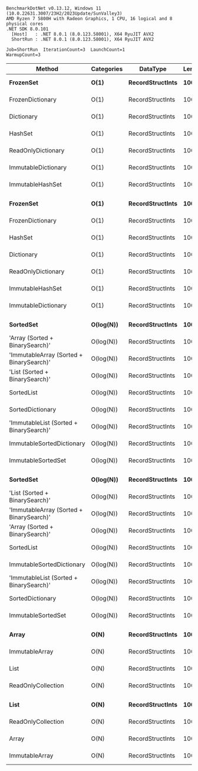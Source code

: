 ```

BenchmarkDotNet v0.13.12, Windows 11 (10.0.22631.3007/23H2/2023Update/SunValley3)
AMD Ryzen 7 5800H with Radeon Graphics, 1 CPU, 16 logical and 8 physical cores
.NET SDK 8.0.101
  [Host]   : .NET 8.0.1 (8.0.123.58001), X64 RyuJIT AVX2
  ShortRun : .NET 8.0.1 (8.0.123.58001), X64 RyuJIT AVX2

Job=ShortRun  IterationCount=3  LaunchCount=1  
WarmupCount=3  

```
| Method                                   | Categories | DataType         | Length | Existed | Mean       | Error       | StdDev    | Allocated |
|----------------------------------------- |----------- |----------------- |------- |-------- |-----------:|------------:|----------:|----------:|
| **FrozenSet**                                | **O(1)**       | **RecordStructInts** | **1000**   | **False**   |   **2.595 ns** |   **0.2810 ns** | **0.0154 ns** |         **-** |
| FrozenDictionary                         | O(1)       | RecordStructInts | 1000   | False   |   2.598 ns |   0.3018 ns | 0.0165 ns |         - |
| Dictionary                               | O(1)       | RecordStructInts | 1000   | False   |   4.380 ns |   0.2512 ns | 0.0138 ns |         - |
| HashSet                                  | O(1)       | RecordStructInts | 1000   | False   |   4.425 ns |   0.1250 ns | 0.0069 ns |         - |
| ReadOnlyDictionary                       | O(1)       | RecordStructInts | 1000   | False   |   4.576 ns |   0.2102 ns | 0.0115 ns |         - |
| ImmutableDictionary                      | O(1)       | RecordStructInts | 1000   | False   |   7.573 ns |   1.0966 ns | 0.0601 ns |         - |
| ImmutableHashSet                         | O(1)       | RecordStructInts | 1000   | False   |   7.642 ns |   1.5060 ns | 0.0826 ns |         - |
|                                          |            |                  |        |         |            |             |           |           |
| **FrozenSet**                                | **O(1)**       | **RecordStructInts** | **1000**   | **True**    |   **3.618 ns** |   **0.3391 ns** | **0.0186 ns** |         **-** |
| FrozenDictionary                         | O(1)       | RecordStructInts | 1000   | True    |   3.785 ns |   0.8025 ns | 0.0440 ns |         - |
| HashSet                                  | O(1)       | RecordStructInts | 1000   | True    |   4.911 ns |   1.7936 ns | 0.0983 ns |         - |
| Dictionary                               | O(1)       | RecordStructInts | 1000   | True    |   4.986 ns |   0.1465 ns | 0.0080 ns |         - |
| ReadOnlyDictionary                       | O(1)       | RecordStructInts | 1000   | True    |   5.399 ns |   0.4077 ns | 0.0223 ns |         - |
| ImmutableHashSet                         | O(1)       | RecordStructInts | 1000   | True    |   7.693 ns |   2.5277 ns | 0.1386 ns |         - |
| ImmutableDictionary                      | O(1)       | RecordStructInts | 1000   | True    |   7.904 ns |   1.8532 ns | 0.1016 ns |         - |
|                                          |            |                  |        |         |            |             |           |           |
| **SortedSet**                                | **O(log(N))**  | **RecordStructInts** | **1000**   | **False**   |  **13.978 ns** |   **0.7222 ns** | **0.0396 ns** |         **-** |
| &#39;Array (Sorted + BinarySearch)&#39;          | O(log(N))  | RecordStructInts | 1000   | False   |  18.674 ns |   1.9552 ns | 0.1072 ns |         - |
| &#39;ImmutableArray (Sorted + BinarySearch)&#39; | O(log(N))  | RecordStructInts | 1000   | False   |  18.848 ns |   1.2010 ns | 0.0658 ns |         - |
| &#39;List (Sorted + BinarySearch)&#39;           | O(log(N))  | RecordStructInts | 1000   | False   |  19.021 ns |   2.6577 ns | 0.1457 ns |         - |
| SortedList                               | O(log(N))  | RecordStructInts | 1000   | False   |  23.771 ns |   8.3139 ns | 0.4557 ns |      32 B |
| SortedDictionary                         | O(log(N))  | RecordStructInts | 1000   | False   |  24.974 ns |   2.8214 ns | 0.1547 ns |      32 B |
| &#39;ImmutableList (Sorted + BinarySearch)&#39;  | O(log(N))  | RecordStructInts | 1000   | False   |  31.460 ns |   3.6933 ns | 0.2024 ns |         - |
| ImmutableSortedDictionary                | O(log(N))  | RecordStructInts | 1000   | False   |  36.904 ns |   6.3120 ns | 0.3460 ns |         - |
| ImmutableSortedSet                       | O(log(N))  | RecordStructInts | 1000   | False   |  37.512 ns |   9.0715 ns | 0.4972 ns |         - |
|                                          |            |                  |        |         |            |             |           |           |
| **SortedSet**                                | **O(log(N))**  | **RecordStructInts** | **1000**   | **True**    |  **17.640 ns** |   **4.1919 ns** | **0.2298 ns** |         **-** |
| &#39;List (Sorted + BinarySearch)&#39;           | O(log(N))  | RecordStructInts | 1000   | True    |  20.606 ns |   2.4490 ns | 0.1342 ns |         - |
| &#39;ImmutableArray (Sorted + BinarySearch)&#39; | O(log(N))  | RecordStructInts | 1000   | True    |  20.637 ns |   2.3828 ns | 0.1306 ns |         - |
| &#39;Array (Sorted + BinarySearch)&#39;          | O(log(N))  | RecordStructInts | 1000   | True    |  20.843 ns |   1.4851 ns | 0.0814 ns |         - |
| SortedList                               | O(log(N))  | RecordStructInts | 1000   | True    |  26.691 ns |   8.7106 ns | 0.4775 ns |      32 B |
| ImmutableSortedDictionary                | O(log(N))  | RecordStructInts | 1000   | True    |  27.080 ns |   7.2256 ns | 0.3961 ns |         - |
| &#39;ImmutableList (Sorted + BinarySearch)&#39;  | O(log(N))  | RecordStructInts | 1000   | True    |  27.141 ns |   3.5392 ns | 0.1940 ns |         - |
| SortedDictionary                         | O(log(N))  | RecordStructInts | 1000   | True    |  27.407 ns |   7.4406 ns | 0.4078 ns |      32 B |
| ImmutableSortedSet                       | O(log(N))  | RecordStructInts | 1000   | True    |  29.574 ns |   3.2711 ns | 0.1793 ns |         - |
|                                          |            |                  |        |         |            |             |           |           |
| **Array**                                    | **O(N)**       | **RecordStructInts** | **1000**   | **False**   | **484.841 ns** |  **51.5342 ns** | **2.8248 ns** |         **-** |
| ImmutableArray                           | O(N)       | RecordStructInts | 1000   | False   | 493.708 ns |  63.8378 ns | 3.4992 ns |         - |
| List                                     | O(N)       | RecordStructInts | 1000   | False   | 495.131 ns | 161.4268 ns | 8.8483 ns |         - |
| ReadOnlyCollection                       | O(N)       | RecordStructInts | 1000   | False   | 512.845 ns | 119.1040 ns | 6.5285 ns |         - |
|                                          |            |                  |        |         |            |             |           |           |
| **List**                                     | **O(N)**       | **RecordStructInts** | **1000**   | **True**    | **252.419 ns** |  **24.8989 ns** | **1.3648 ns** |         **-** |
| ReadOnlyCollection                       | O(N)       | RecordStructInts | 1000   | True    | 253.197 ns |  21.8176 ns | 1.1959 ns |         - |
| Array                                    | O(N)       | RecordStructInts | 1000   | True    | 255.642 ns |  34.3234 ns | 1.8814 ns |         - |
| ImmutableArray                           | O(N)       | RecordStructInts | 1000   | True    | 257.205 ns |  12.2996 ns | 0.6742 ns |         - |
